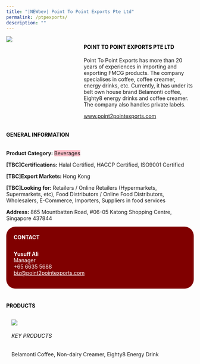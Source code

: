 ```yaml
---
title: "|NEWbev| Point To Point Exports Pte Ltd"
permalink: /ptpexports/
description: ""
---
```

<head>
	<div class="flex-paragraph">
		<!--hi there! this is a comment and will provide you with instructional guides-->
		<!--insert booth number here!-->
		<p style="text-transform: uppercase"></p></div>
			<div class="flex-container" style="display: flex; flex-wrap: wrap;">
				<!--insert DOWNLOAD link of company logo between the " marks!-->
			<div class="card sgds" style="flex: 1 1 40%; display: block;"><img src="https://drive.google.com/uc?export=download&id=12Z-m53Ud4zxZ41NvuKo1jYbY-Sojeeir"></div>
	<div class="card-sgds" style="flex: 1 1 58%; display: block; margin-left: 3px">
		<h4 style="text-transform: uppercase; color: black;"><!--insert the exhibitor's name between the <b> tags here--><b>Point To Point Exports Pte Ltd</b></h4><!--insert the exhibitor's description between the <p> tags here-->
		<p>Point To Point Exports has more than 20 years of experiences in
importing and exporting FMCG products. The company specialises in
coffee, coffee creamer, energy drinks, etc. Currently, it has under its
belt own house brand Belamonti coffee, Eighty8 energy drinks and
coffee creamer. The company also handles private labels.</p>
		<!--insert the exhibitor's website link, making sure there is "https:// www." present please. make sure the entire https link goes in between the " marks-->
		<p><a href="www.point2pointexports.com" target="_blank"><!--insert the www website link here (no need for https)-->www.point2pointexports.com</a></p>
	</div>
</div>
</head>

<body>
	<h4 style="text-transform: uppercase; color: black;"><b>General Information</b></h4>
		<div class="flex-container" style="display: flex; flex-wrap: wrap;">
			<div class="card sgds" style="flex: 1 1 65%; display: block; align-self: stretch">
			<div class="flex-paragraph">
			<p><b>Product Category: </b><span style=" background-color: pink; border-radius: 10 px;"><!--insert the exhibitor's pdt cat between the <p> tags here-->Beverages</span></p> 
				<p><b>[TBC]Certifications: </b><!--insert all the exhibitor's certifications between the </b> and </p> here-->Halal Certified, HACCP Certified, ISO9001 Certified</p>
			<p><b>[TBC]Export Markets: </b><!--insert all the exhibitor's export markets between the </b> and </p> here-->Hong Kong</p>
			<p style="margin-bottom: 10px;"><b>[TBC]Looking for: </b><!--insert all the exhibitor's potential business partners between the </b> and </p> here-->Retailers / Online Retailers (Hypermarkets, Supermarkets, etc), Food Distributors / Online Food Distributors, Wholesalers, E-Commerce, Importers, Suppliers in food services</p><p><b>Address: </b><!--insert all the exhibitor's address the </b> and </p> here-->865 Mountbatten Road, #06-05 Katong Shopping Centre, Singapore 437844</p>
			</div>
		</div>
		<div class="card sgds" style="flex: 1 1 35%; padding: 10px; display: block; background-color: maroon; border-radius: 25px; align-self: center;">
		<h4 style="color: white; margin-top: 10px; margin-left: 10px;">CONTACT</h4>
		<div class="flex-paragraph">
			<!--replace with exhibitor's: -->
			<p style="padding: 10px; color: white;"><b><!-- POC name-->Yusuff Ali</b><br><!-- designation-->Manager<br><!--contact number-->+65 6635 5688<br><!-- for linking purposes, insert their email after "mailto:"...--><a href="mailto:biz@point2pointexports.com" style="color: white;"><!--...and also include the display email before </a> here-->biz@point2pointexports.com</a></p>
		</div>
			</div>
		</div>
	<br>
		<h4 style="text-transform: uppercase; color: black;"><b>products</b></h4>
<div style="display: flex; flex-wrap: wrap;">
  <div class="card sgds" style="flex: 1 1 47%; margin: 10px; display: block;"><!--insert the exhibitor's DOWNLOAD image for product between the " marks here-->
	<div class="flex-image" style="display: block;"><img src="https://doc-08-3s-docs.googleusercontent.com/docs/securesc/69isnljd6u5lkd2esi0uo09d7a1dfqf2/5fb3hifelrec5s3eda7cevld1i05fvl4/1676207025000/12105796777324072886/12105796777324072886/1gnD_sk6YRiqlILtfoJRP11U7muXF5Y5x?e=download&ax=AB85Z1DhjoRobIYD58ZQ_xQb-zl4PjL3VoKdEycbWaC9ZS82CqQA1p306XUJ0RpcXtGcO4_EPSkSwLgGk0vixWANoT2VZo21lZNHA2VsXNkYYJ9iu3XmHGoDW9rGYfBCcxVP9ToKbw0_A25ckL44XfunyTPTyZrCEYkjrbMlG2SSyRTJGetoaiCy93t_nIKUpn_IRzYXzF1Pc-zY2lg5dF_MCC2vTj_syqP3dXCN7R0mBqvxpSW8iUoEhIMq7bDEmeaSGD0vEcYFI29zEbPqQ6sY4Krl584FxViYLZQDGollQLj3AF5ecjq0_R5vh3w4hJ7tNgiSUVXroVxGiHKgQxUC-5VaFGScflEhvsFYqfymYb6cbjdw3Snqteb5jxhjU8M_k4fysJP7ys76TNuywfqmPkgNDJXvz3c3cs_0wEg6RTnp_c9r_4Scj7zl87_k00_7lzVeFlcpLp3cLZAAwmLGzBjITZ2HpuHgMw-Yge-jhJNjSda9MZav3mpFSQfe3IeZdUlWiUXy9OpjUglCfFl_PJ5tQL5WUZmpuKwblJfVHPE8BI6T0KHBW1fFcVAkvcrFhGN_jEOTevfLsaKhm_YhQ7x8MguLcTHS6T5LGBHk6CXKClRNubrcJReRO5y25tEkd72hsbqRO82GVmeo9VUmtTBtQiONiku6KzIalm1lTa3Pa1uYQF-chUacZ4RzaN988KGwyF_a8AnfRPv7xYc3MLxGuHRulBEIyDwTf8L7mqe6uqrhILbnBcLpGvQECRrGjuuc9rv0pgC34_KTg_DpHHdPb8tz8Lb09VM0zi9mmncAX9dYQB0QZkbUo6GSrpPHhl2u-GH0vVM7rhlizdpUlibMV8fOrMSmtO6v7PpOMFjEa0M4zdMt4GN-w5TeOehDbbzMZ_8wO5nh_a1THqxk59wrunFRnUC3Lzs&uuid=45960cf9-6601-4099-a039-918d445a970c&authuser=0"></div>
	<div class="flex-paragraph">
		<h6 style="text-transform: uppercase; color: black;"><!--insert product name before </h6> and product description after <p>-->Key Products</h6>
		Belamonti Coffee, Non-dairy Creamer, Eighty8 Energy Drink





</p></div>